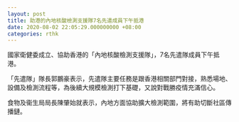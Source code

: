 ```yaml
---
layout: post
title: 助港的內地核酸檢測支援隊7名先遣成員下午抵港
date: 2020-08-02 22:05:29.000000000 +08:00
categories: rthk
---
```


國家衛健委成立、協助香港的「內地核酸檢測支援隊」，7名先遣隊成員下午抵港。

「先遣隊」隊長郭鵬豪表示，先遣隊主要任務是跟香港相關部門對接，熟悉場地、設備及檢測流程等，為後續大規模檢測打下基礎，又說對戰勝疫情充滿信心。

食物及衞生局局長陳肇始就表示，內地方面協助擴大檢測範圍，將有助切斷社區傳播鏈。
